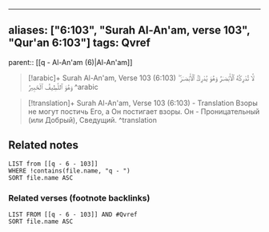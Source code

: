 
---
aliases: ["6:103", "Surah Al-An'am, verse 103", "Qur'an 6:103"]
tags: Qvref
---

parent:: [[q - Al-An'am (6)|Al-An'am]]

> [!arabic]+ Surah Al-An'am, Verse 103 (6:103)
> <span class="quran-arabic">لَّا تُدْرِكُهُ ٱلْأَبْصَـٰرُ وَهُوَ يُدْرِكُ ٱلْأَبْصَـٰرَ ۖ وَهُوَ ٱللَّطِيفُ ٱلْخَبِيرُ</span>
^arabic

> [!translation]+ Surah Al-An'am, Verse 103 (6:103) - Translation
> Взоры не могут постичь Его, а Он постигает взоры. Он - Проницательный (или Добрый), Сведущий.
^translation



## Related notes
```dataview
LIST from [[q - 6 - 103]]
WHERE !contains(file.name, "q - ")
SORT file.name ASC
```

### Related verses (footnote backlinks)
```dataview
LIST FROM [[q - 6 - 103]] AND #Qvref
SORT file.name ASC
```

